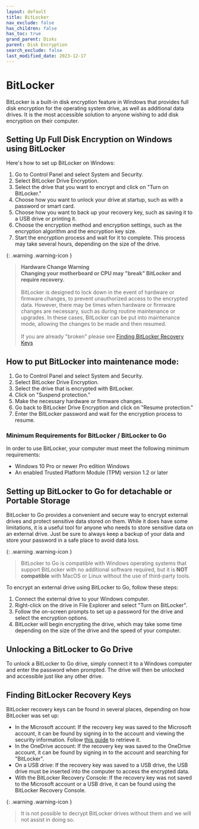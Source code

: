 ```yaml
---
layout: default
title: BitLocker
nav_exclude: false
has_children: false
has_toc: true
grand_parent: Disks
parent: Disk Encryption
search_exclude: false
last_modified_date: 2023-12-17
---
```


# BitLocker
BitLocker is a built-in disk encryption feature in Windows that provides full disk encryption for the operating system drive, as well as additional data drives. It is the most accessible solution to anyone wishing to add disk encryption on their computer.

## Setting Up Full Disk Encryption on Windows using BitLocker
Here's how to set up BitLocker on Windows:

1. Go to Control Panel and select System and Security.
2. Select BitLocker Drive Encryption.
3. Select the drive that you want to encrypt and click on "Turn on BitLocker."
4. Choose how you want to unlock your drive at startup, such as with a password or smart card.
5. Choose how you want to back up your recovery key, such as saving it to a USB drive or printing it.
6. Choose the encryption method and encryption settings, such as the encryption algorithm and the encryption key size.
7. Start the encryption process and wait for it to complete. This process may take several hours, depending on the size of the drive.

{: .warning .warning-icon }
> **Hardware Change Warning**<br>
> **Changing your motherboard or CPU may "break" BitLocker and require recovery.**<br>
> <br>
> BitLocker is designed to lock down in the event of hardware or firmware changes, to prevent unauthorized access to the encrypted data. However, there may be times when hardware or firmware changes are necessary, such as during routine maintenance or upgrades. In these cases, BitLocker can be put into maintenance mode, allowing the changes to be made and then resumed.<br>
> <br>
> If you are already "broken" please see [Finding BitLocker Recovery Keys](#finding-bitlocker-recovery-keys)

## How to put BitLocker into maintenance mode:

1. Go to Control Panel and select System and Security.
2. Select BitLocker Drive Encryption.
3. Select the drive that is encrypted with BitLocker.
4. Click on "Suspend protection."
5. Make the necessary hardware or firmware changes.
6. Go back to BitLocker Drive Encryption and click on "Resume protection."
7. Enter the BitLocker password and wait for the encryption process to resume.

### Minimum Requirements for BitLocker / BitLocker to Go

In order to use BitLocker, your computer must meet the following minimum requirements:

* Windows 10 Pro or newer Pro edition Windows
* An enabled Trusted Platform Module (TPM) version 1.2 or later

## Setting up BitLocker to Go for detachable or Portable Storage

BitLocker to Go provides a convenient and secure way to encrypt external drives and protect sensitive data stored on them. While it does have some limitations, it is a useful tool for anyone who needs to store sensitive data on an external drive. Just be sure to always keep a backup of your data and store your password in a safe place to avoid data loss.

{: .warning .warning-icon }
> BitLocker to Go is compatible with Windows operating systems that support BitLocker with no additional software required, but it is **NOT compatible** with MacOS or Linux without the use of third-party tools.

To encrypt an external drive using BitLocker to Go, follow these steps:

1. Connect the external drive to your Windows computer.
2. Right-click on the drive in File Explorer and select "Turn on BitLocker".
3. Follow the on-screen prompts to set up a password for the drive and select the encryption options.
4. BitLocker will begin encrypting the drive, which may take some time depending on the size of the drive and the speed of your computer.

## Unlocking a BitLocker to Go Drive

To unlock a BitLocker to Go drive, simply connect it to a Windows computer and enter the password when prompted. The drive will then be unlocked and accessible just like any other drive.

## Finding BitLocker Recovery Keys 

BitLocker recovery keys can be found in several places, depending on how BitLocker was set up:

- In the Microsoft account: If the recovery key was saved to the Microsoft account, it can be found by signing in to the account and viewing the security information. Follow [this guide](https://support.microsoft.com/en-us/windows/finding-your-bitlocker-recovery-key-in-windows-6b71ad27-0b89-ea08-f143-056f5ab347d6) to retrieve it.
- In the OneDrive account: If the recovery key was saved to the OneDrive account, it can be found by signing in to the account and searching for "BitLocker".
- On a USB drive: If the recovery key was saved to a USB drive, the USB drive must be inserted into the computer to access the encrypted data.
- With the BitLocker Recovery Console: If the recovery key was not saved to the Microsoft account or a USB drive, it can be found using the BitLocker Recovery Console.

{: .warning .warning-icon }
> It is not possible to decrypt BitLocker drives without them and we will not assist in doing so.
